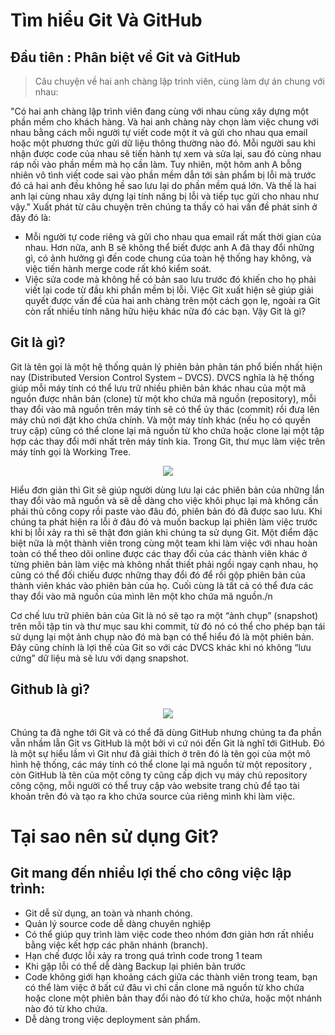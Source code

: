 # Tìm hiểu Git Và GitHub
## Đầu tiên : Phân biệt về Git và GitHub 
>Câu chuyện về hai anh chàng lập trình viên, cùng làm dự án chung với nhau:

  "Có hai anh chàng lập trình viên đang cùng với nhau cùng xây dựng một phần mềm cho khách hàng. Và hai anh chàng này chọn làm việc chung với nhau bằng cách mỗi người tự viết code một ít và gửi cho nhau qua email hoặc một phương thức gửi dữ liệu thông thường nào đó. Mỗi người sau khi nhận được code của nhau sẽ tiến hành tự xem và sửa lại, sau đó cùng nhau ráp nối vào phần mềm mà họ cần làm. Tuy nhiên, một hôm anh A bỗng nhiên vô tình viết code sai vào phần mềm dẫn tới sản phẩm bị lỗi mà trước đó cả hai anh đều không hề sao lưu lại do phần mềm quá lớn. Và thế là hai anh lại cùng nhau xây dựng lại tính năng bị lỗi và tiếp tục gửi cho nhau như vậy." Xuất phát từ câu chuyện trên chúng ta thấy có hai vấn đề phát sinh ở đây đó là:

  + Mỗi người tự code riêng và gửi cho nhau qua email rất mất thời gian của nhau. Hơn nữa, anh B sẽ không thể biết được anh A đã thay đổi những gì, có ảnh hưởng gì đến code chung của toàn hệ thống hay không, và việc tiến hành merge code rất khó kiểm soát.
  + Việc sửa code mà không hề có bản sao lưu trước đó khiến cho họ phải viết lại code từ đầu khi phần mềm bị lỗi. Việc Git xuất hiện sẽ giúp giải quyết được vấn đề của hai anh chàng trên một cách gọn lẹ, ngoài ra Git còn rất nhiều tính năng hữu hiệu khác nữa đó các bạn. Vậy Git là gì?
## Git là gì?
Git là tên gọi là một hệ thống quản lý phiên bản phân tán phổ biến nhất hiện nay (Distributed Version Control System – DVCS). DVCS nghĩa là hệ thống giúp mỗi máy tính có thể lưu trữ nhiều phiên bản khác nhau của một mã nguồn được nhân bản (clone) từ một kho chứa mã nguồn (repository), mỗi thay đổi vào mã nguồn trên máy tính sẽ có thể ủy thác (commit) rồi đưa lên máy chủ nơi đặt kho chứa chính. Và một máy tính khác (nếu họ có quyền truy cập) cũng có thể clone lại mã nguồn từ kho chứa hoặc clone lại một tập hợp các thay đổi mới nhất trên máy tính kia. Trong Git, thư mục làm việc trên máy tính gọi là Working Tree.
  <p align = "center">
<img src="https://images.viblo.asia/f8fad344-a8db-4de3-ae5b-ee283b0e06b2.png"> 
  </p>
Hiểu đơn giản thì Git sẽ giúp người dùng lưu lại các phiên bản của những lần thay đổi vào mã nguồn và sẽ dễ dàng cho việc khôi phục lại mà không cần phải thủ công copy rồi paste vào đâu đó, phiên bản đó đã được sao lưu. Khi chúng ta phát hiện ra lỗi ở đâu đó và muốn backup lại phiên làm việc trước khi bị lỗi xảy ra thì sẽ thật đơn giản khi chúng ta sử dụng Git. Một điểm đặc biệt nữa là một thành viên trong cùng một team khi làm việc với nhau hoàn toàn có thể theo dõi online được các thay đổi của các thành viên khác ở từng phiên bản làm việc mà không nhất thiết phải ngồi ngay cạnh nhau, họ cũng có thể đối chiếu được những thay đổi đó để rồi gộp phiên bản của thành viên khác vào phiên bản của họ. Cuối cùng là tất cả có thể đưa các thay đổi vào mã nguồn của mình lên một kho chứa mã nguồn./n

Cơ chế lưu trữ phiên bản của Git là nó sẽ tạo ra một “ảnh chụp” (snapshot) trên mỗi tập tin và thư mục sau khi commit, từ đó nó có thể cho phép bạn tái sử dụng lại một ảnh chụp nào đó mà bạn có thể hiểu đó là một phiên bản. Đây cũng chính là lợi thế của Git so với các DVCS khác khi nó không “lưu cứng” dữ liệu mà sẽ lưu với dạng snapshot.
## Github là gì?
 <p align = "center">
<img src="https://images.viblo.asia/8743dae2-a3d4-4dca-8383-f5340f56e97f.png"> 
  </p>
  Chúng ta đã nghe tới Git và có thể đã dùng GitHub nhưng chúng ta đa phần vẫn nhầm lẫn Git vs GitHub là một bởi vì cứ nói đến Git là nghĩ tới GitHub. Đó là một sự hiểu lầm vì Git như đã giải thích ở trên đó là tên gọi của một mô hình hệ thống, các máy tính có thể clone lại mã nguồn từ một repository , còn GitHub là tên của một công ty cũng cấp dịch vụ máy chủ repository công cộng, mỗi người có thể truy cập vào website trang chủ để tạo tài khoản trên đó và tạo ra kho chứa source của riêng mình khi làm việc.
  
# Tại sao nên sử dụng Git?
## Git mang đến nhiều lợi thế cho công việc lập trình:
+ Git dễ sử dụng, an toàn và nhanh chóng.
+ Quản lý source code dễ dàng chuyên nghiệp
+ Có thể giúp quy trình làm việc code theo nhóm đơn giản hơn rất nhiều bằng việc kết hợp các phân nhánh (branch).
+ Hạn chế được lỗi xảy ra trong quá trình code trong 1 team
+ Khi gặp lỗi có thể dễ dàng Backup lại phiên bản trước
+ Code không giới hạn khoảng cách giữa các thành viên trong team, bạn có thể làm việc ở bất cứ đâu vì chỉ cần clone mã nguồn từ kho chứa hoặc clone một phiên bản thay đổi nào đó từ kho chứa, hoặc một nhánh nào đó từ kho chứa.
+ Dễ dàng trong việc deployment sản phẩm.
